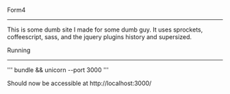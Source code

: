 Form4
_____

This is some dumb site I made for some dumb guy. It uses sprockets, coffeescript, sass, and the jquery plugins history and supersized.

Running
_______

'''
bundle && unicorn --port 3000
'''

Should now be accessible at http://localhost:3000/
